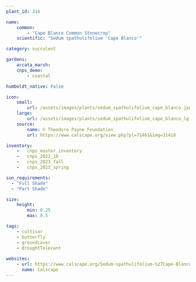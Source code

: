 ```yaml
---
plant_id: 316 

name: 
    common: 
        - "Cape Blanco Common Stonecrop"  
    scientific: "Sedum spathulifolium 'Cape Blanco'"    

category: succulent

gardens: 
    arcata_marsh: 
    cnps_demo: 
        - coastal

humboldt_native: False

icon: 
    small: 
        url: /assets/images/plants/sedum_spathulifolium_cape_blanco.jpg 
    large: 
        url: /assets/images/plants/sedum_spathulifolium_cape_blanco_lg.jpg 
    source: 
        name: © Theodore Payne Foundation 
        url: https://www.calscape.org/view.php?pl=71461&img=31418 

inventory: 
    -   cnps_master_inventory
    -   cnps_2023_10
    -   cnps_2023_fall
    -   cnps_2023_spring

sun_requirements:
  - "Full Shade"
  - "Part Shade"

size:   
    height: 
        min: 0.25 
        max: 0.5

tags:
    - cultivar 
    - butterfly
    - groundcover
    - droughtTolerant
 
websites: 
    - url: https://www.calscape.org/Sedum-spathulifolium-%27Cape-Blanco%27-(Cape-Blanco-Common-Stonecrop) 
      name: Calscape
---
```

